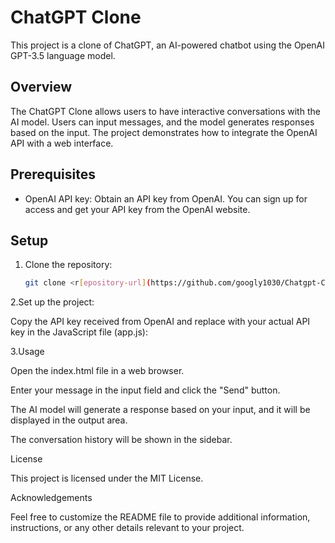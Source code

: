 # ChatGPT Clone

This project is a clone of ChatGPT, an AI-powered chatbot using the OpenAI GPT-3.5 language model.

## Overview

The ChatGPT Clone allows users to have interactive conversations with the AI model. Users can input messages, and the model generates responses based on the input. The project demonstrates how to integrate the OpenAI API with a web interface.

## Prerequisites

- OpenAI API key: Obtain an API key from OpenAI. You can sign up for access and get your API key from the OpenAI website.

## Setup

1. Clone the repository:

   ```bash
   git clone <r[epository-url](https://github.com/googly1030/Chatgpt-Clone)>
2.Set up the project:

Copy the API key received from OpenAI and replace <YOUR-API-KEY> with your actual API key in the JavaScript file (app.js):
  
 3.Usage
  
  Open the index.html file in a web browser.
  
  Enter your message in the input field and click the "Send" button.
  
  The AI model will generate a response based on your input, and it will be displayed in the output area.

The conversation history will be shown in the sidebar.
  
  License
  
  This project is licensed under the MIT License.
  
  Acknowledgements
  
  Feel free to customize the README file to provide additional information, instructions, or any other details relevant to your project.
